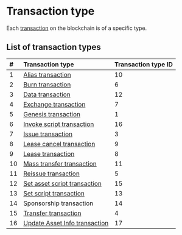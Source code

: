 # Transaction type

Each [transaction](/en/blockchain/transaction.md) on the blockchain is of a specific type.

## List of transaction types

| # | Transaction type | Transaction type ID |
| :--- | :--- | :--- |
| 1 | [Alias transaction](/en/blockchain/transaction-type/alias-transaction.md) | 10 |
| 2 | [Burn transaction](/en/blockchain/transaction-type/burn-transaction.md)  | 6 |
| 3 | [Data transaction](/en/blockchain/transaction-type/data-transaction.md) | 12 |
| 4 | [Exchange transaction](/en/blockchain/transaction-type/exchange-transaction.md)  | 7 |
| 5 | [Genesis transaction](/en/blockchain/transaction-type/genesis-transaction.md)  | 1 |
| 6 | [Invoke script transaction](/en/blockchain/transaction-type/invoke-script-transaction.md) | 16 |
| 7 | [Issue transaction](/en/blockchain/transaction-type/issue-transaction.md)  | 3 |
| 8 | [Lease cancel transaction](/en/blockchain/transaction-type/lease-cancel-transaction.md)  | 9 |
| 9 | [Lease transaction](/en/blockchain/transaction-type/lease-transaction.md)  | 8 |
| 10 |[Mass transfer transaction](/en/blockchain/transaction-type/mass-transfer-transaction.md) | 11 |
| 11 | [Reissue transaction](/en/blockchain/transaction-type/reissue-transaction.md)  | 5 |
| 12 | [Set asset script transaction](/en/blockchain/transaction-type/set-asset-script-transaction.md) | 15 |
| 13 | [Set script transaction](/en/blockchain/transaction-type/set-script-transaction.md) | 13 |
| 14 | Sponsorship transaction | 14 |
| 15 | [Transfer transaction](/en/blockchain/transaction-type/transfer-transaction.md)  | 4 |
| 16 | [Update Asset Info transaction](/en/blockchain/transaction-type/update-asset-info-transaction.md)  | 17 |
